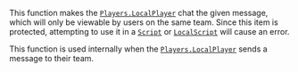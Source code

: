 This function makes the [`Players.LocalPlayer`](https://create.roblox.com/docs/reference/engine/classes/Players#LocalPlayer) chat the given
message, which will only be viewable by users on the same team. Since this
item is protected, attempting to use it in a [`Script`](https://create.roblox.com/docs/reference/engine/classes/Script) or
[`LocalScript`](https://create.roblox.com/docs/reference/engine/classes/LocalScript) will cause an error.

This function is used internally when the [`Players.LocalPlayer`](https://create.roblox.com/docs/reference/engine/classes/Players#LocalPlayer)
sends a message to their team.